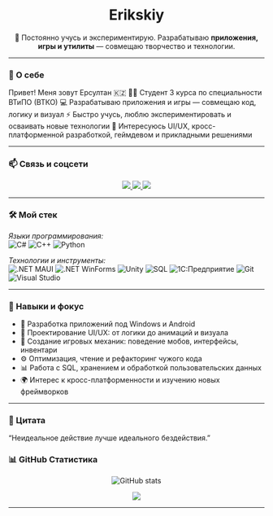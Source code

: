 <h1 align="center">Erikskiy</h1>

<p align="center">
  🧠 Постоянно учусь и экспериментирую.  
  Разрабатываю <strong>приложения, игры и утилиты</strong> — совмещаю творчество и технологии.
</p>

---

### 👋 О себе

Привет! Меня зовут Ерсултан 🇰🇿
🧑‍🎓 Студент 3 курса по специальности ВТиПО (ВТКО)
💻 Разрабатываю приложения и игры — совмещаю код, логику и визуал
⚡ Быстро учусь, люблю экспериментировать и осваивать новые технологии
🎯 Интересуюсь UI/UX, кросс-платформенной разработкой, геймдевом и прикладными решениями

---

### 📫 Связь и соцсети

<p align="center">
  <a href="https://github.com/Erikskiy">
    <img src="https://img.shields.io/badge/GitHub-181717?style=for-the-badge&logo=github&logoColor=white" />
  </a>
  <a href="https://www.instagram.com/erikskiy">
    <img src="https://img.shields.io/badge/Instagram-E4405F?style=for-the-badge&logo=instagram&logoColor=white" />
  </a>
  <a href="https://vk.com/erikskiy">
    <img src="https://img.shields.io/badge/VK-4680C2?style=for-the-badge&logo=vk&logoColor=white" />
  </a>
</p>

---

### 🛠 Мой стек

*Языки программирования:*  
![C#](https://img.shields.io/badge/C%23-239120?style=for-the-badge&logo=c-sharp&logoColor=white)
![C++](https://img.shields.io/badge/C++-00599C?style=for-the-badge&logo=c%2B%2B&logoColor=white)
![Python](https://img.shields.io/badge/Python-3776AB?style=for-the-badge&logo=python&logoColor=white)

*Технологии и инструменты:*  
![.NET MAUI](https://img.shields.io/badge/.NET_MAUI-512BD4?style=for-the-badge&logo=dotnet&logoColor=white)
![.NET WinForms](https://img.shields.io/badge/.NET%20WinForms-512BD4?style=for-the-badge&logo=windows&logoColor=white)
![Unity](https://img.shields.io/badge/Unity-100000?style=for-the-badge&logo=unity&logoColor=white)
![SQL](https://img.shields.io/badge/SQL-003B57?style=for-the-badge&logo=sqlite&logoColor=white)
![1С:Предприятие](https://img.shields.io/badge/1С–Предприятие-FFD700?style=for-the-badge&logoColor=black)
![Git](https://img.shields.io/badge/Git-F05032?style=for-the-badge&logo=git&logoColor=white)
![Visual Studio](https://img.shields.io/badge/Visual%20Studio-5C2D91?style=for-the-badge&logo=visualstudio&logoColor=white)

---

### 🎯 Навыки и фокус

- 🚀 Разработка приложений под Windows и Android
- 🎨 Проектирование UI/UX: от логики до анимаций и визуала
- 🧠 Создание игровых механик: поведение мобов, интерфейсы, инвентари
- ⚙ Оптимизация, чтение и рефакторинг чужого кода
- 📊 Работа с SQL, хранением и обработкой пользовательских данных
- 🌍 Интерес к кросс-платформенности и изучению новых фреймворков

---

### 💬 Цитата

“Неидеальное действие лучше идеального бездействия.”

### 📊 GitHub Статистика

<p align="center">
  <img src="https://github-readme-stats.vercel.app/api?username=Erikskiy&show_icons=true&theme=tokyonight" alt="GitHub stats" />
</p>

<p align="center">
  <img src="https://github-readme-stats.vercel.app/api/top-langs/?username=Erikskiy&layout=compact&theme=tokyonight" />
</p>

---

